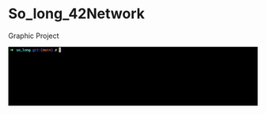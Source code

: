# So_long_42Network
Graphic Project
<div align=center>
<img width=1000 heigth=400 src=https://github.com/Ziko909/So_long_42Network/blob/main/readme_img/Intro.gif>
</div>
